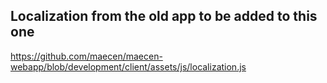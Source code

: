 
## Localization from the old app to be added to this one
https://github.com/maecen/maecen-webapp/blob/development/client/assets/js/localization.js
